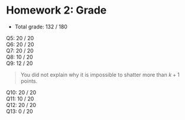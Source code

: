 # Homework 2: Grade

- Total grade: 132 / 180

Q5: 20 / 20  
Q6: 20 / 20  
Q7: 20 / 20  
Q8: 10 / 20  
Q9: 12 / 20  
> You did not explain why it is impossible to shatter more than $k+1$ points. 

Q10: 20 / 20  
Q11: 10 / 20  
Q12: 20 / 20  
Q13: 0 / 20  